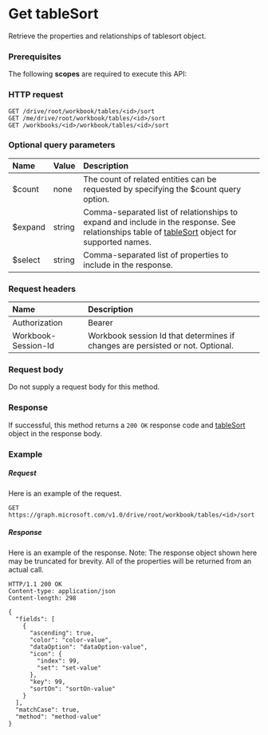 # Get tableSort

Retrieve the properties and relationships of tablesort object.
### Prerequisites
The following **scopes** are required to execute this API: 
### HTTP request
<!-- { "blockType": "ignored" } -->
```http
GET /drive/root/workbook/tables/<id>/sort
GET /me/drive/root/workbook/tables/<id>/sort
GET /workbooks/<id>/workbook/tables/<id>/sort
```
### Optional query parameters
|Name|Value|Description|
|:---------------|:--------|:-------|
|$count|none|The count of related entities can be requested by specifying the $count query option.|
|$expand|string|Comma-separated list of relationships to expand and include in the response. See relationships table of [tableSort](../resources/tablesort.md) object for supported names. |
|$select|string|Comma-separated list of properties to include in the response.|

### Request headers
| Name      |Description|
|:----------|:----------|
| Authorization  | Bearer <code>|
| Workbook-Session-Id  | Workbook session Id that determines if changes are persisted or not. Optional.|

### Request body
Do not supply a request body for this method.
### Response
If successful, this method returns a `200 OK` response code and [tableSort](../resources/tablesort.md) object in the response body.
### Example
##### Request
Here is an example of the request.
<!-- {
  "blockType": "request",
  "name": "get_tablesort"
}-->
```http
GET https://graph.microsoft.com/v1.0/drive/root/workbook/tables/<id>/sort
```
##### Response
Here is an example of the response. Note: The response object shown here may be truncated for brevity. All of the properties will be returned from an actual call.
<!-- {
  "blockType": "response",
  "truncated": true,
  "@odata.type": "microsoft.graph.tablesort"
} -->
```http
HTTP/1.1 200 OK
Content-type: application/json
Content-length: 298

{
  "fields": [
    {
      "ascending": true,
      "color": "color-value",
      "dataOption": "dataOption-value",
      "icon": {
        "index": 99,
        "set": "set-value"
      },
      "key": 99,
      "sortOn": "sortOn-value"
    }
  ],
  "matchCase": true,
  "method": "method-value"
}
```

<!-- uuid: 8fcb5dbc-d5aa-4681-8e31-b001d5168d79
2015-10-25 14:57:30 UTC -->
<!-- {
  "type": "#page.annotation",
  "description": "Get tableSort",
  "keywords": "",
  "section": "documentation",
  "tocPath": ""
}-->